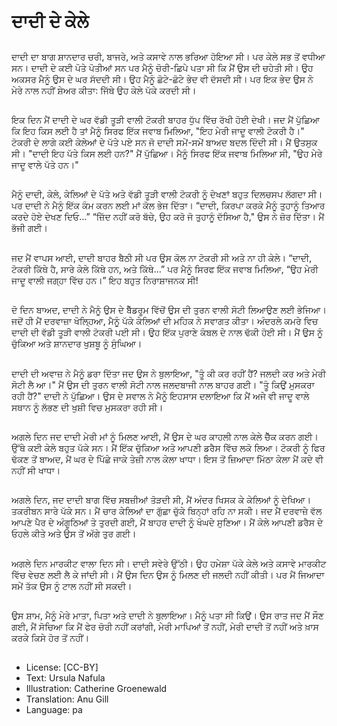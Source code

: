 # ਦਾਦੀ ਦੇ ਕੇਲੇ

##
ਦਾਦੀ ਦਾ ਬਾਗ ਸ਼ਾਨਦਾਰ ਚਰੀ, ਬਾਜਰੇ, ਅਤੇ ਕਸਾਵੇ ਨਾਲ ਭਰਿਆ ਹੋਇਆ ਸੀ। ਪਰ ਕੇਲੇ ਸਭ ਤੋਂ ਵਧੀਆ ਸਨ। ਦਾਦੀ ਦੇ ਕਈ ਪੋਤੇ ਪੋਤੀਆਂ ਸਨ ਪਰ ਮੈਨੂੰ ਚੋਰੀ-ਛਿਪੇ ਪਤਾ ਸੀ ਕਿ ਮੈਂਂ ਉਸ ਦੀ ਚਹੇਤੀ ਸੀ। ਉਹ ਅਕਸਰ ਮੈਨੂੰ ਉਸ ਦੇ ਘਰ ਸੱਦਦੀ ਸੀ। ਉਹ ਮੈਨੂੰ ਛੋਟੇ-ਛੋਟੇ ਭੇਦ ਵੀ ਦੱਸਦੀ ਸੀ। ਪਰ ਇਕ ਭੇਦ ਉਸ ਨੇ ਮੇਰੇ ਨਾਲ ਨਹੀਂ ਸ਼ੇਅਰ ਕੀਤਾ: ਜਿੱਥੇ ਉਹ ਕੇਲੇ ਪੱਕੇ ਕਰਦੀ ਸੀ।

##
ਇਕ ਦਿਨ ਮੈਂ ਦਾਦੀ ਦੇ ਘਰ ਵੱਡੀ ਤੂੜੀ ਵਾਲੀ ਟੋਕਰੀ ਬਾਹਰ ਧੁੱਪ ਵਿੱਚ ਰੱਖੀ ਹੋਈ ਦੇਖੀ। ਜਦ ਮੈਂ ਪੁੱਛਿਆ ਕਿ ਇਹ ਕਿਸ ਲਈ ਹੈ ਤਾਂ ਮੈਨੂੰ ਸਿਰਫ ਇੱਕ ਜਵਾਬ ਮਿਲਿਆ, "ਇਹ ਮੇਰੀ ਜਾਦੂ ਵਾਲੀ ਟੋਕਰੀ ਹੈ।" ਟੋਕਰੀ ਦੇ ਲਾਗੇ ਕਈ ਕੇਲੇਆਂ ਦੇ ਪੱਤੇ ਪਏ ਸਨ ਜੋ ਦਾਦੀ ਸਮੇਂ-ਸਮੇਂ ਬਾਅਦ ਬਦਲ ਦਿੰਦੀ ਸੀ। ਮੈਂ ਉਤਸੁਕ ਸੀ। "ਦਾਦੀ ਇਹ ਪੱਤੇ ਕਿਸ ਲਈ ਹਨ?" ਮੈਂ ਪੁੱਛਿਆ। ਮੈਨੂੰ ਸਿਰਫ ਇੱਕ ਜਵਾਬ ਮਿਲਿਆ ਸੀ, "ਉਹ ਮੇਰੇ ਜਾਦੂ ਵਾਲੇ ਪੱਤੇ ਹਨ।"

##
ਮੈਨੂੰ ਦਾਦੀ, ਕੇਲੇ, ਕੇਲਿਆਂ ਦੇ ਪੱਤੇ ਅਤੇ ਵੱਡੀ ਤੂੜੀ ਵਾਲੀ ਟੋਕਰੀ ਨੂੰ ਦੇਖਣਾਂ ਬਹੁਤ ਦਿਲਚਸਪ ਲੱਗਦਾ ਸੀ। ਪਰ ਦਾਦੀ ਨੇ ਮੈਨੂੰ ਇੱਕ ਕੰਮ ਕਰਨ ਲਈ ਮਾਂ ਕੋਲ ਭੇਜ ਦਿੱਤਾ। “ਦਾਦੀ, ਕਿਰਪਾ ਕਰਕੇ ਮੈਨੂੰ ਤੁਹਾਨੂੰ ਤਿਆਰ ਕਰਦੇ ਹੋਏ ਦੇਖਣ ਦਿਓ…” “ਜ਼ਿੱਦ ਨਹੀਂ ਕਰੋ ਬੱਚੇ, ਉਹ ਕਰੋ ਜੋ ਤੁਹਾਨੂੰ ਦੱਸਿਆ ਹੈ," ਉਸ ਨੇ ਜ਼ੋਰ ਦਿੱਤਾ। ਮੈਂ ਭੱਜੀ ਗਈ।

##
ਜਦ ਮੈਂ ਵਾਪਸ ਆਈ, ਦਾਦੀ ਬਾਹਰ ਬੈਠੀ ਸੀ ਪਰ ਉਸ ਕੋਲ ਨਾ ਟੋਕਰੀ ਸੀ ਅਤੇ ਨਾ ਹੀ ਕੇਲੇ। “ਦਾਦੀ, ਟੋਕਰੀ ਕਿੱਥੇ ਹੈ, ਸਾਰੇ ਕੇਲੇ ਕਿੱਥੇ ਹਨ, ਅਤੇ ਕਿੱਥੇ…” ਪਰ ਮੈਨੂੰ ਸਿਰਫ ਇੱਕ ਜਵਾਬ ਮਿਲਿਆ, “ਉਹ ਮੇਰੀ ਜਾਦੂ ਵਾਲੀ ਜਗ੍ਹਾ ਵਿੱਚ ਹਨ।” ਇਹ ਬਹੁਤ ਨਿਰਾਸ਼ਾਜਨਕ ਸੀ!

##
ਦੋ ਦਿਨ ਬਾਅਦ, ਦਾਦੀ ਨੇ ਮੈਨੂੰ ਉਸ ਦੇ ਬੈੱਡਰੂਮ ਵਿੱਚੋਂ ਉਸ ਦੀ ਤੁਰਨ ਵਾਲੀ ਸੋਟੀ ਲਿਆਉਣ ਲਈ ਭੇਜਿਆ। ਜਦੋਂ ਹੀ ਮੈਂ ਦਰਵਾਜ਼ਾ ਖੋਲ੍ਹਿਆ, ਮੈਨੂੰ ਪੱਕੇ ਕੇਲਿਆਂ ਦੀ ਮਹਿਕ ਨੇ ਸਵਾਗਤ ਕੀਤਾ। ਅੰਦਰਲੇ ਕਮਰੇ ਵਿਚ ਦਾਦੀ ਦੀ ਵੱਡੀ ਤੂੜੀ ਵਾਲੀ ਟੋਕਰੀ ਪਈ ਸੀ। ਉਹ ਇੱਕ ਪੁਰਾਣੇ ਕੰਬਲ ਦੇ ਨਾਲ ਢੱਕੀ ਹੋਈ ਸੀ। ਮੈਂ ਉਸ ਨੂੰ ਚੁੱਕਿਆ ਅਤੇ ਸ਼ਾਨਦਾਰ ਖੁਸ਼ਬੂ ਨੂੰ ਸੁੰਘਿਆ।

##
ਦਾਦੀ ਦੀ ਅਵਾਜ਼ ਨੇ ਮੈਨੂੰ ਡਰਾ ਦਿੱਤਾ ਜਦ ਉਸ ਨੇ ਬੁਲਾਇਆ, "ਤੂੰ ਕੀ ਕਰ ਰਹੀਂ ਹੈਂ? ਜਲਦੀ ਕਰ ਅਤੇ ਮੇਰੀ ਸੋਟੀ ਲੈ ਆ।" ਮੈਂ ਉਸ ਦੀ ਤੁਰਨ ਵਾਲੀ ਸੋਟੀ ਨਾਲ ਜਲਦਬਾਜੀ ਨਾਲ ਬਾਹਰ ਗਈ। "ਤੂੰ ਕਿਉਂ ਮੁਸਕਰਾ ਰਹੀ ਹੈਂ?" ਦਾਦੀ ਨੇ ਪੁੱਛਿਆ। ਉਸ ਦੇ ਸਵਾਲ ਨੇ ਮੈਨੂੰ ਇਹਸਾਸ ਦਲਾਇਆ ਕਿ ਮੈਂ ਅਜੇ ਵੀ ਜਾਦੂ ਵਾਲੇ ਸਥਾਨ ਨੂੰ ਲੱਭਣ ਦੀ ਖੁਸ਼ੀ ਵਿਚ ਮੁਸਕਰਾ ਰਹੀ ਸੀ।

##
ਅਗਲੇ ਦਿਨ ਜਦ ਦਾਦੀ ਮੇਰੀ ਮਾਂ ਨੂੰ ਮਿਲਣ ਆਈ, ਮੈਂ ਉਸ ਦੇ ਘਰ ਕਾਹਲੀ ਨਾਲ ਕੇਲੇ ਚੈੱਕ ਕਰਨ ਗਈ। ਉੱਥੇ ਕਈ ਕੇਲੇ ਬਹੁਤ ਪੱਕੇ ਸਨ। ਮੈਂ ਇੱਕ ਚੁੱਕਿਆ ਅਤੇ ਆਪਣੀ ਡਰੈਸ ਵਿੱਚ ਲਕੋ ਲਿਆ। ਟੋਕਰੀ ਨੂੰ ਫਿਰ ਢੱਕਣ ਤੋਂ ਬਾਅਦ, ਮੈਂ ਘਰ ਦੇ ਪਿੱਛੇ ਜਾਕੇ ਤੇਜ਼ੀ ਨਾਲ ਕੇਲਾ ਖਾਧਾ। ਇਸ ਤੋਂ ਜ਼ਿਆਦਾ ਮਿੱਠਾ ਕੇਲਾ ਮੈਂ ਕਦੇ ਵੀ ਨਹੀਂ ਸੀ ਖਾਧਾ।

##
ਅਗਲੇ ਦਿਨ, ਜਦ ਦਾਦੀ ਬਾਗ ਵਿੱਚ ਸਬਜ਼ੀਆਂ ਤੋੜਦੀ ਸੀ, ਮੈਂ ਅੰਦਰ ਖਿਸਕ ਕੇ ਕੇਲਿਆਂ ਨੂੰ ਦੇਖਿਆ। ਤਕਰੀਬਨ ਸਾਰੇ ਪੱਕੇ ਸਨ। ਮੈਂ ਚਾਰ ਕੇਲਿਆਂ ਦਾ ਗੁੱਛਾ ਚੁੱਕੇ ਬਿਨ੍ਹਾਂ ਰਹਿ ਨਾ ਸਕੀ। ਜਦ ਮੈਂ ਦਰਵਾਜ਼ੇ ਵੱਲ ਆਪਣੇ ਪੈਰ ਦੇ ਅੰਗੂਠਿਆਂ ਤੇ ਤੁਰਦੀ ਗਈ, ਮੈਂ ਬਾਹਰ ਦਾਦੀ ਨੂੰ ਖੰਘਦੇ ਸੁਣਿਆ। ਮੈਂ ਕੇਲੇ ਆਪਣੀ ਡਰੈਸ ਦੇ ਓਹਲੇ ਕੀਤੇ ਅਤੇ ਉਸ ਤੋਂ ਅੱਗੇ ਤੁਰ ਗਈ।

##
ਅਗਲੇ ਦਿਨ ਮਾਰਕੀਟ ਵਾਲਾ ਦਿਨ ਸੀ। ਦਾਦੀ ਸਵੇਰੇ ਉੱਠੀ। ਉਹ ਹਮੇਸ਼ਾ ਪੱਕੇ ਕੇਲੇ ਅਤੇ ਕਸਾਵੇ ਮਾਰਕੀਟ ਵਿੱਚ ਵੇਚਣ ਲਈ ਲੈ ਕੇ ਜਾਂਦੀ ਸੀ। ਮੈਂ ਉਸ ਦਿਨ ਉਸ ਨੂੰ ਮਿਲਣ ਦੀ ਜਲਦੀ ਨਹੀਂ ਕੀਤੀ। ਪਰ ਮੈਂ ਜਿਆਦਾ ਸਮੇਂ ਤੱਕ ਉਸ ਨੂੰ ਟਾਲ ਨਹੀਂ ਸੀ ਸਕਦੀ।

##
ਉਸ ਸ਼ਾਮ, ਮੈਨੂੰ ਮੇਰੇ ਮਾਤਾ, ਪਿਤਾ ਅਤੇ ਦਾਦੀ ਨੇ ਬੁਲਾਇਆ। ਮੈਨੂੰ ਪਤਾ ਸੀ ਕਿਉਂ। ਉਸ ਰਾਤ ਜਦ ਮੈਂ ਸੌਣ ਗਈ, ਮੈਂ ਸੋਚਿਆ ਕਿ ਮੈਂ ਫੇਰ ਚੋਰੀ ਨਹੀਂ ਕਰਾਂਗੀ, ਮੇਰੀ ਮਾਪਿਆਂ ਤੋਂ ਨਹੀਂ, ਮੇਰੀ ਦਾਦੀ ਤੋਂ ਨਹੀਂ ਅਤੇ ਖ਼ਾਸ ਕਰਕੇ ਕਿਸੇ ਹੋਰ ਤੋਂ ਨਹੀਂ।

##
* License: [CC-BY]
* Text: Ursula Nafula
* Illustration: Catherine Groenewald
* Translation: Anu Gill
* Language: pa
